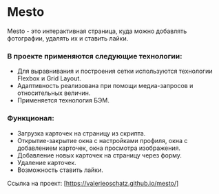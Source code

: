 # Mesto


Mesto  - это интерактивная страница, куда можно добавлять фотографии, удалять их и ставить лайки.

### В проекте применяются следующие технологии:
* Для выравнивания и построения сетки используются технологии Flexbox и Grid Layout.
* Адаптивность реализована при помощи медиа-запросов и относительных величин.
* Применяется технология БЭМ.

### Функционал:
* Загрузка карточек на страницу из скрипта.
* Открытие-закрытие окна с настройками профиля, окна с добавлением карточек, окна просмотра изображения.
* Добавление новых карточек на страницу через форму.
* Удаление карточек.
* Возможность ставить лайки.

Ссылка на проект: [https://valerieoschatz.github.io/mesto/]
